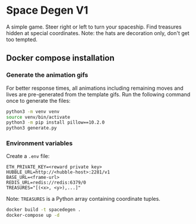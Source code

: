 # Space Degen V1

A simple game. Steer right or left to turn your spaceship. Find treasures hidden at special coordinates. 
Note: the hats are decoration only, don't get too tempted. 

## Docker compose installation

### Generate the animation gifs
For better response times, all animations including remaining moves and lives are pre-generated from the template gifs. Run the following command once to generate the files:
```bash
python3 -m venv venv
source venv/bin/activate
python3 -m pip install pillow==10.2.0
python3 generate.py
```

### Environment variables
Create a `.env` file:
```
ETH_PRIVATE_KEY=<reward private key>
HUBBLE_URL=http://<hubble-host>:2281/v1
BASE_URL=<frame-url>
REDIS_URL=redis://redis:6379/0
TREASURES="[(<x>, <y>),...]"
```
Note: `TREASURES` is a Python array containing coordinate tuples.

```bash
docker build -t spacedegen .
docker-compose up -d
```

